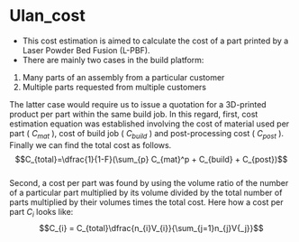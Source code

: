 # Ulan_cost
- This cost estimation is aimed to calculate the cost of a part printed by a Laser Powder Bed Fusion (L-PBF).
- There are mainly two cases in the build platform:
1) Many parts of an assembly from a particular customer
2) Multiple parts requested from multiple customers

The latter case would require us to issue a quotation for a 3D-printed product per part within the same build job.
In this regard, first, cost estimation equation was established involving the cost of material used per part ( $C_{mat}$ ), cost of build job ( $C_{build}$ ) and post-processing cost ( $C_{post}$ ). Finally we can find the total cost as follows.<br>
$$C_{total}=\dfrac{1}{1-F}(\sum_{p} C_{mat}^p + C_{build} + C_{post})$$ <br>
Second, a cost per part was found by using the volume ratio of the number of a particular part multiplied by its volume divided by the total number of parts multiplied by their volumes times the total cost. Here how a cost per part $C_{i}$  looks like: 
<br>
$$C_{i} = C_{total}\dfrac{n_{i}V_{i}}{\sum_{j=1}n_{j}V{_j}}$$



